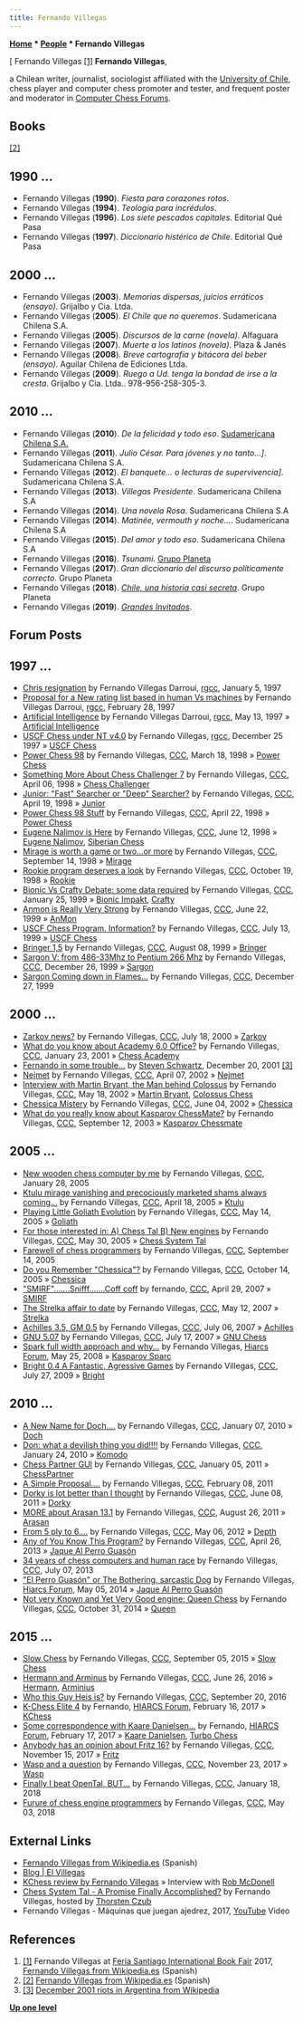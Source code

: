 ```yaml
---
title: Fernando Villegas
---
```

**[Home](Home "Home") * [People](People "People") * Fernando Villegas**

\[ Fernando Villegas <a id="cite-note-1" href="#cite-ref-1">[1]</a>
**Fernando Villegas**,

a Chilean writer, journalist, sociologist affiliated with the [University of Chile](https://en.wikipedia.org/wiki/University_of_Chile), chess player and computer chess promoter and tester, and frequent poster and moderator in [Computer Chess Forums](Computer_Chess_Forums "Computer Chess Forums").

## Books

<a id="cite-note-2" href="#cite-ref-2">[2]</a>

## 1990 ...

- Fernando Villegas (**1990**). *Fiesta para corazones rotos*.
- Fernando Villegas (**1994**). *Teología para incrédulos*.
- Fernando Villegas (**1996**). *Los siete pescados capitales*. Editorial Qué Pasa
- Fernando Villegas (**1997**). *Diccionario histérico de Chile*. Editorial Qué Pasa

## 2000 ...

- Fernando Villegas (**2003**). *Memorias dispersas, juicios erráticos (ensayo)*. Grijalbo y Cia. Ltda.
- Fernando Villegas (**2005**). *El Chile que no queremos*. Sudamericana Chilena S.A.
- Fernando Villegas (**2005**). *Discursos de la carne (novela)*. Alfaguara
- Fernando Villegas (**2007**). *Muerte a los latinos (novela)*. Plaza & Janés
- Fernando Villegas (**2008**). *Breve cartografía y bitácora del beber (ensayo)*. Aguilar Chilena de Ediciones Ltda.
- Fernando Villegas (**2009**). *Ruego a Ud. tenga la bondad de irse a la cresta*. Grijalbo y Cia. Ltda.. 978-956-258-305-3.

## 2010 ...

- Fernando Villegas (**2010**). *De la felicidad y todo eso*. [Sudamericana Chilena S.A.](https://en.wikipedia.org/wiki/Random_House)
- Fernando Villegas (**2011**). *Julio César. Para jóvenes y no tanto…\]*. Sudamericana Chilena S.A.
- Fernando Villegas (**2012**). *El banquete... o lecturas de supervivencia\]*. Sudamericana Chilena S.A.
- Fernando Villegas (**2013**). *Villegas Presidente*. Sudamericana Chilena S.A
- Fernando Villegas (**2014**). *Una novela Rosa*. Sudamericana Chilena S.A
- Fernando Villegas (**2014**). *Matinée, vermouth y noche...*. Sudamericana Chilena S.A
- Fernando Villegas (**2015**). *Del amor y todo eso*. Sudamericana Chilena S.A
- Fernando Villegas (**2016**). *Tsunami*. [Grupo Planeta](https://en.wikipedia.org/wiki/Planeta_Group)
- Fernando Villegas (**2017**). *Gran diccionario del discurso políticamente correcto*. Grupo Planeta
- Fernando Villegas (**2018**). *[Chile, una historia casi secreta](https://www.planetadelibros.cl/libro-chile-una-historia-casi-secreta/269533)*. Grupo Planeta
- Fernando Villegas (**2019**). *[Grandes Invitados](https://tienda.elvillegas.cl/products/preventa-nuevo-libro)*.

## Forum Posts

## 1997 ...

- [Chris resignation](http://groups.google.com/group/rec.games.chess.computer/browse_frm/thread/dfaddbf68dd72a4b) by Fernando Villegas Darroui, [rgcc](Computer_Chess_Forums "Computer Chess Forums"), January 5, 1997
- [Proposal for a New rating list based in human Vs machines](http://groups.google.com/group/rec.games.chess.computer/browse_frm/thread/c59cea0341a0dd4f) by Fernando Villegas Darroui, [rgcc](Computer_Chess_Forums "Computer Chess Forums"), February 28, 1997
- [Artificial Intelligence](http://groups.google.com/group/rec.games.chess.computer/browse_frm/thread/92e542466e76432b) by Fernando Villegas Darroui, [rgcc](Computer_Chess_Forums "Computer Chess Forums"), May 13, 1997 » [Artificial Intelligence](Artificial_Intelligence "Artificial Intelligence")
- [USCF Chess under NT v4.0](http://groups.google.com/group/rec.games.chess.computer/browse_frm/thread/ee09aec6a0dd61f) by Fernando Villegas, [rgcc](Computer_Chess_Forums "Computer Chess Forums"), December 25 1997 » [USCF Chess](USCF_Chess "USCF Chess")
- [Power Chess 98](https://www.stmintz.com/ccc/index.php?id=15865) by Fernando Villegas, [CCC](CCC "CCC"), March 18, 1998 » [Power Chess](Power_Chess "Power Chess")
- [Something More About Chess Challenger 7](https://www.stmintz.com/ccc/index.php?id=16609) by Fernando Villegas, [CCC](CCC "CCC"), April 06, 1998 » [Chess Challenger](Chess_Challenger "Chess Challenger")
- [Junior: "Fast" Searcher or "Deep" Searcher?](https://www.stmintz.com/ccc/index.php?id=17214) by Fernando Villegas, [CCC](CCC "CCC"), April 19, 1998 » [Junior](Junior "Junior")
- [Power Chess 98 Stuff](https://www.stmintz.com/ccc/index.php?id=17386) by Fernando Villegas, [CCC](CCC "CCC"), April 22, 1998 » [Power Chess](Power_Chess "Power Chess")
- [Eugene Nalimov is Here](https://www.stmintz.com/ccc/index.php?id=20389) by Fernando Villegas, [CCC](CCC "CCC"), June 12, 1998 » [Eugene Nalimov](Eugene_Nalimov "Eugene Nalimov"), [Siberian Chess](Siberian_Chess "Siberian Chess")
- [Mirage is worth a game or two...or more](https://www.stmintz.com/ccc/index.php?id=26653) by Fernando Villegas, [CCC](CCC "CCC"), September 14, 1998 » [Mirage](Mirage "Mirage")
- [Rookie program deserves a look](https://www.stmintz.com/ccc/index.php?id=29929) by Fernando Villegas, [CCC](CCC "CCC"), October 19, 1998 » [Rookie](Rookie "Rookie")
- [Bionic Vs Crafty Debate: some data required](https://www.stmintz.com/ccc/index.php?id=40745) by Fernando Villegas, [CCC](CCC "CCC"), January 25, 1999 » [Bionic Impakt](Bionic_Impakt "Bionic Impakt"), [Crafty](Crafty "Crafty")
- [Anmon is Really Very Strong](https://www.stmintz.com/ccc/index.php?id=57570) by Fernando Villegas, [CCC](CCC "CCC"), June 22, 1999 » [AnMon](AnMon "AnMon")
- [USCF Chess Program. Information?](https://www.stmintz.com/ccc/index.php?id=60336) by Fernando Villegas, [CCC](CCC "CCC"), July 13, 1999 » [USCF Chess](USCF_Chess "USCF Chess")
- [Bringer 1,5](https://www.stmintz.com/ccc/index.php?id=63950) by Fernando Villegas, [CCC](CCC "CCC"), August 08, 1999 » [Bringer](Bringer "Bringer")
- [Sargon V: from 486-33Mhz to Pentium 266 Mhz](https://www.stmintz.com/ccc/index.php?id=84425) by Fernando Villegas, [CCC](CCC "CCC"), December 26, 1999 » [Sargon](Sargon "Sargon")
- [Sargon Coming down in Flames...](https://www.stmintz.com/ccc/index.php?id=84628) by Fernando Villegas, [CCC](CCC "CCC"), December 27, 1999

## 2000 ...

- [Zarkov news?](https://www.stmintz.com/ccc/index.php?id=120143) by Fernando Villegas, [CCC](CCC "CCC"), July 18, 2000 » [Zarkov](Zarkov "Zarkov")
- [What do you know about Academy 6.0 Office?](https://www.stmintz.com/ccc/index.php?id=151490) by Fernando Villegas, [CCC](CCC "CCC"), January 23, 2001 » [Chess Academy](index.php?title=Chess_Academy&action=edit&redlink=1 "Chess Academy (page does not exist)")
- [Fernando in some trouble...](https://www.stmintz.com/ccc/index.php?id=202873) by [Steven Schwartz](Steven_Schwartz "Steven Schwartz"), December 20, 2001 <a id="cite-note-3" href="#cite-ref-3">[3]</a>
- [Nejmet](https://www.stmintz.com/ccc/index.php?id=222050) by Fernando Villegas, [CCC](CCC "CCC"), April 07, 2002 » [Nejmet](Nejmet "Nejmet")
- [Interview with Martin Bryant, the Man behind Colossus](https://www.stmintz.com/ccc/index.php?id=230247) by Fernando Villegas, [CCC](CCC "CCC"), May 18, 2002 » [Martin Bryant](Martin_Bryant "Martin Bryant"), [Colossus Chess](Colossus_Chess "Colossus Chess")
- [Chessica Mistery](https://www.stmintz.com/ccc/index.php?id=233947) by Fernando Villegas, [CCC](CCC "CCC"), June 04, 2002 » [Chessica](Chessica "Chessica")
- [What do you really know about Kasparov ChessMate?](https://www.stmintz.com/ccc/index.php?id=315357) by Fernando Villegas, [CCC](CCC "CCC"), September 12, 2003 » [Kasparov Chessmate](Kasparov_Chessmate "Kasparov Chessmate")

## 2005 ...

- [New wooden chess computer by me](https://www.stmintz.com/ccc/index.php?id=407920) by Fernando Villegas, [CCC](CCC "CCC"), January 28, 2005
- [Ktulu mirage vanishing and precociously marketed shams always coming...](https://www.stmintz.com/ccc/index.php?id=421521) by Fernando Villegas, [CCC](CCC "CCC"), April 18, 2005 » [Ktulu](Ktulu "Ktulu")
- [Playing Little Goliath Evolution](https://www.stmintz.com/ccc/index.php?id=426077) by Fernando Villegas, [CCC](CCC "CCC"), May 14, 2005 » [Goliath](Goliath "Goliath")
- [For those interested in: A) Chess Tal B) New engines](https://www.stmintz.com/ccc/index.php?id=429003) by Fernando Villegas, [CCC](CCC "CCC"), May 30, 2005 » [Chess System Tal](Chess_System_Tal "Chess System Tal")
- [Farewell of chess programmers](https://www.stmintz.com/ccc/index.php?id=449597) by Fernando Villegas, [CCC](CCC "CCC"), September 14, 2005
- [Do you Remember "Chessica"?](https://www.stmintz.com/ccc/index.php?id=455857) by Fernando Villegas, [CCC](CCC "CCC"), October 14, 2005 » [Chessica](Chessica "Chessica")
- ["SMIRF".......Snifff.......Coff coff](http://www.talkchess.com/forum/viewtopic.php?t=13472) by fernando, [CCC](CCC "CCC"), April 29, 2007 » [SMIRF](SMIRF "SMIRF")
- [The Strelka affair to date](http://www.talkchess.com/forum/viewtopic.php?t=13733) by Fernando Villegas, [CCC](CCC "CCC"), May 12, 2007 » [Strelka](Strelka "Strelka")
- [Achilles 3.5, GM 0.5](http://www.talkchess.com/forum/viewtopic.php?t=14908) by Fernando Villegas, [CCC](CCC "CCC"), July 06, 2007 » [Achilles](Achilles "Achilles")
- [GNU 5.07](http://www.talkchess.com/forum/viewtopic.php?t=15179) by Fernando Villegas, [CCC](CCC "CCC"), July 17, 2007 » [GNU Chess](GNU_Chess "GNU Chess")
- [Spark full width approach and why...](http://hiarcs.net/forums/viewtopic.php?t=1336&sid=b79ceed675f186f7d09a4b0ae9d6db1d) by Fernando Villegas, [Hiarcs Forum](Computer_Chess_Forums "Computer Chess Forums"), May 25, 2008 » [Kasparov Sparc](Kasparov_Sparc "Kasparov Sparc")
- [Bright 0.4 A Fantastic, Agressive Games](http://www.talkchess.com/forum/viewtopic.php?t=29120) by Fernando Villegas, [CCC](CCC "CCC"), July 27, 2009 » [Bright](Bright "Bright")

## 2010 ...

- [A New Name for Doch....](http://www.talkchess.com/forum/viewtopic.php?topic_view=threads&p=316228&t=31534) by Fernando Villegas, [CCC](CCC "CCC"), January 07, 2010 » [Doch](Doch "Doch")
- [Don: what a devilish thing you did!!!!](http://www.talkchess.com/forum/viewtopic.php?t=31994) by Fernando Villegas, [CCC](CCC "CCC"), January 24, 2010 » [Komodo](Komodo "Komodo")
- [Chess Partner GUI](http://www.talkchess.com/forum/viewtopic.php?t=37471) by Fernando Villegas, [CCC](CCC "CCC"), January 05, 2011 » [ChessPartner](ChessPartner "ChessPartner")
- [A Simple Proposal....](http://www.talkchess.com/forum/viewtopic.php?t=37988) by Fernando Villegas, [CCC](CCC "CCC"), February 08, 2011
- [Dorky is lot better than I thought](http://www.talkchess.com/forum/viewtopic.php?t=39312) by Fernando Villegas, [CCC](CCC "CCC"), June 08, 2011 » [Dorky](Dorky "Dorky")
- [MORE about Arasan 13.1](http://www.talkchess.com/forum/viewtopic.php?t=40186) by Fernando Villegas, [CCC](CCC "CCC"), August 26, 2011 » [Arasan](Arasan "Arasan")
- [From 5 ply to 6....](http://www.talkchess.com/forum/viewtopic.php?t=43596) by Fernando Villegas, [CCC](CCC "CCC"), May 06, 2012 » [Depth](Depth "Depth")
- [Any of You Know This Program?](http://www.talkchess.com/forum/viewtopic.php?t=47861) by Fernando Villegas, [CCC](CCC "CCC"), April 26, 2013 » [Jaque Al Perro Guasón](Schweinehund "Schweinehund")
- [34 years of chess computers and human race](http://www.talkchess.com/forum/viewtopic.php?t=48585) by Fernando Villegas, [CCC](CCC "CCC"), July 07, 2013
- ["El Perro Guasón" or The Bothering, sarcastic Dog](http://hiarcs.net/forums/viewtopic.php?t=6701) by Fernando Villegas, [Hiarcs Forum](Computer_Chess_Forums "Computer Chess Forums"), May 05, 2014 » [Jaque Al Perro Guasón](Schweinehund "Schweinehund")
- [Not very Known and Yet Very Good engine: Queen Chess](http://www.talkchess.com/forum/viewtopic.php?t=54202) by Fernando Villegas, [CCC](CCC "CCC"), October 31, 2014 » [Queen](</Queen_(engine)> "Queen (engine)")

## 2015 ...

- [Slow Chess](http://www.talkchess.com/forum/viewtopic.php?t=57518) by Fernando Villegas, [CCC](CCC "CCC"), September 05, 2015 » [Slow Chess](Slow_Chess "Slow Chess")
- [Hermann and Arminus](http://www.talkchess.com/forum3/viewtopic.php?f=2&t=60614) by Fernando Villegas, [CCC](CCC "CCC"), June 26, 2016 » [Hermann](Hermann "Hermann"), [Arminius](Arminius "Arminius")
- [Who this Guy Heis is?](http://www.talkchess.com/forum3/viewtopic.php?f=2&t=61485) by Fernando Villegas, [CCC](CCC "CCC"), September 20, 2016
- [K-Chess Elite 4](http://www.hiarcs.net/forums/viewtopic.php?t=8265) by Fernando, [HIARCS Forum](Computer_Chess_Forums "Computer Chess Forums"), February 16, 2017 » [KChess](KChess "KChess")
- [Some correspondence with Kaare Danielsen...](http://www.hiarcs.net/forums/viewtopic.php?t=8270) by Fernando, [HIARCS Forum](Computer_Chess_Forums "Computer Chess Forums"), February 17, 2017 » [Kaare Danielsen](Kaare_Danielsen "Kaare Danielsen"), [Turbo Chess](Turbo_Chess "Turbo Chess")
- [Anybody has an opinion about Fritz 16?](http://www.talkchess.com/forum3/viewtopic.php?f=2&t=65728) by Fernando Villegas, [CCC](CCC "CCC"), November 15, 2017 » [Fritz](Fritz "Fritz")
- [Wasp and a question](http://www.talkchess.com/forum3/viewtopic.php?f=2&t=65805) by Fernando Villegas, [CCC](CCC "CCC"), November 23, 2017 » [Wasp](Wasp "Wasp")
- [Finally I beat OpenTal, BUT...](http://www.talkchess.com/forum3/viewtopic.php?f=2&t=66358) by Fernando Villegas, [CCC](CCC "CCC"), January 18, 2018
- [Furure of chess engine programmers](http://www.talkchess.com/forum3/viewtopic.php?f=2&t=67321) by Fernando Villegas, [CCC](CCC "CCC"), May 03, 2018

## External Links

- [Fernando Villegas from Wikipedia.es](https://es.wikipedia.org/wiki/Fernando_Villegas) (Spanish)
- [Blog | El Villegas](http://elvillegas.cl/blog/)
- [KChess review by Fernando Villegas](http://www.arkangles.com/kchess/review1.html) » Interview with [Rob McDonell](Rob_McDonell "Rob McDonell")
- [Chess System Tal - A Promise Finally Accomplished?](http://www.thorstenczub.de/cst_f_v.html) by Fernando Villegas, hosted by [Thorsten Czub](Thorsten_Czub "Thorsten Czub")
- Fernando Villegas - Máquinas que juegan ajedrez, 2017, [YouTube](https://en.wikipedia.org/wiki/YouTube) Video

## References

1. <a id="cite-ref-1" href="#cite-note-1">[1]</a> Fernando Villegas at [Feria Santiago International Book Fair](https://en.wikipedia.org/wiki/Santiago_International_Book_Fair) 2017, [Fernando Villegas from Wikipedia.es](https://es.wikipedia.org/wiki/Fernando_Villegas) (Spanish)
1. <a id="cite-ref-2" href="#cite-note-2">[2]</a> [Fernando Villegas from Wikipedia.es](http://es.wikipedia.org/wiki/Fernando_Villegas) (Spanish)
1. <a id="cite-ref-3" href="#cite-note-3">[3]</a> [December 2001 riots in Argentina from Wikipedia](https://en.wikipedia.org/wiki/December_2001_riots_in_Argentina)

**[Up one level](People "People")**

